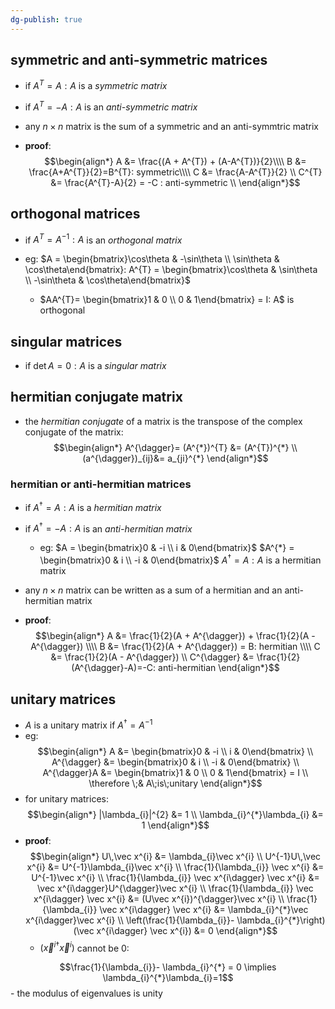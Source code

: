 ```yaml
---
dg-publish: true
---
```

## symmetric and anti-symmetric matrices
- if $A^{T}=A: A$ is a *symmetric matrix*
- if $A^{T}=-A:A$ is an *anti-symmetric matrix*

- any $n\times n$ matrix is the sum of a symmetric and an anti-symmtric matrix
- **proof**: 
$$\begin{align*}
	A &= \frac{(A + A^{T}) + (A-A^{T})}{2}\\\\
	B &= \frac{A+A^{T}}{2}=B^{T}: symmetric\\\\
	C &= \frac{A-A^{T}}{2} \\
	C^{T} &= \frac{A^{T}-A}{2} = -C : anti-symmetric \\
\end{align*}$$
## orthogonal matrices
- if $A^{T}=A^{-1}: A$ is an *orthogonal matrix*

- eg: $A = \begin{bmatrix}\cos\theta & -\sin\theta \\ \sin\theta & \cos\theta\end{bmatrix}: A^{T} = \begin{bmatrix}\cos\theta & \sin\theta \\ -\sin\theta & \cos\theta\end{bmatrix}$
	- $AA^{T}= \begin{bmatrix}1 & 0 \\ 0 & 1\end{bmatrix} = I: A$ is orthogonal
## singular matrices
- if $\det A =0: A$ is a *singular matrix*
## hermitian conjugate matrix
- the *hermitian conjugate* of a matrix is the transpose of the complex conjugate of the matrix: 
$$\begin{align*}
	A^{\dagger}= (A^{*})^{T} &= (A^{T})^{*} \\
	(a^{\dagger})_{ij}&= a_{ji}^{*}
\end{align*}$$
### hermitian or anti-hermitian matrices
- if $A^{\dagger}=A : A$ is a *hermitian matrix*
- if $A^{\dagger}=-A : A$ is an *anti-hermitian matrix*
	- eg: $A = \begin{bmatrix}0 & -i \\ i & 0\end{bmatrix}$
		$A^{*} = \begin{bmatrix}0 & i \\ -i & 0\end{bmatrix}$
		$A^{\dagger}= A: A$ is a hermitian matrix

- any $n\times n$ matrix can be written as a sum of a hermitian and an anti-hermitian matrix
- **proof**: 
$$\begin{align*}
	A &= \frac{1}{2}(A + A^{\dagger}) + \frac{1}{2}(A - A^{\dagger}) \\\\
	B &= \frac{1}{2}(A + A^{\dagger}) = B: hermitian \\\\
	C &= \frac{1}{2}(A - A^{\dagger}) \\
	C^{\dagger} &= \frac{1}{2}(A^{\dagger}-A)=-C: anti-hermitian
\end{align*}$$
## unitary matrices
- $A$ is a unitary matrix if $A^{\dagger}=A^{-1}$
- eg: 
$$\begin{align*}
	A &= \begin{bmatrix}0 & -i \\ i & 0\end{bmatrix} \\
	A^{\dagger} &= \begin{bmatrix}0 & i \\ -i & 0\end{bmatrix} \\
	A^{\dagger}A &= \begin{bmatrix}1 & 0 \\ 0 & 1\end{bmatrix} = I \\
	\therefore \;& A\;is\;unitary
\end{align*}$$
- for unitary matrices: 
$$\begin{align*}
	|\lambda_{i}|^{2} &= 1 \\
	\lambda_{i}^{*}\lambda_{i} &= 1
\end{align*}$$
- **proof**: 
$$\begin{align*}
	U\,\vec x^{i} &= \lambda_{i}\vec x^{i} \\
	U^{-1}U\,\vec x^{i} &= U^{-1}\lambda_{i}\vec x^{i}  \\
	\frac{1}{\lambda_{i}} \vec x^{i} &= U^{-1}\vec x^{i} \\
	\frac{1}{\lambda_{i}} \vec x^{i\dagger} \vec x^{i} &= \vec x^{i\dagger}U^{\dagger}\vec x^{i} \\
	\frac{1}{\lambda_{i}} \vec x^{i\dagger} \vec x^{i} &=  (U\vec x^{i})^{\dagger}\vec x^{i} \\
	\frac{1}{\lambda_{i}} \vec x^{i\dagger} \vec x^{i} &=  \lambda_{i}^{*}\vec x^{i\dagger}\vec x^{i} \\
	\left(\frac{1}{\lambda_{i}}- \lambda_{i}^{*}\right)(\vec x^{i\dagger} \vec x^{i}) &= 0 
\end{align*}$$
	- $(\vec x^{i\dagger} \vec x^{i})$ cannot be $0:$ 
	
$$\frac{1}{\lambda_{i}}- \lambda_{i}^{*} = 0 \implies \lambda_{i}^{*}\lambda_{i}=1$$
	- the modulus of eigenvalues is unity

	
